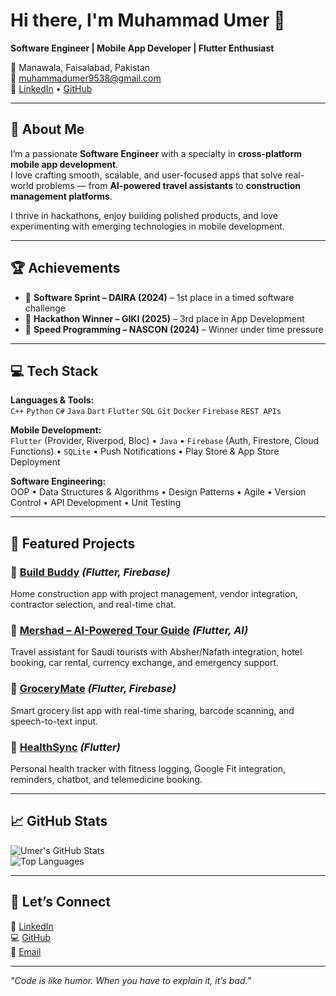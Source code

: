 # Hi there, I'm Muhammad Umer 👋

**Software Engineer | Mobile App Developer | Flutter Enthusiast**

📍 Manawala, Faisalabad, Pakistan  
📧 [muhammadumer9538@gmail.com](mailto:muhammadumer9538@gmail.com)  
🔗 [LinkedIn](https://linkedin.com/in/muhammad-umer) • [GitHub](https://github.com/Umer9538)  

---

## 🚀 About Me  
I’m a passionate **Software Engineer** with a specialty in **cross-platform mobile app development**.  
I love crafting smooth, scalable, and user-focused apps that solve real-world problems — from **AI-powered travel assistants** to **construction management platforms**.  

I thrive in hackathons, enjoy building polished products, and love experimenting with emerging technologies in mobile development.

---

## 🏆 Achievements  
- 🥇 **Software Sprint – DAIRA (2024)** – 1st place in a timed software challenge  
- 🥈 **Hackathon Winner – GIKI (2025)** – 3rd place in App Development  
- 🏅 **Speed Programming – NASCON (2024)** – Winner under time pressure  

---

## 💻 Tech Stack  

**Languages & Tools:**  
`C++` `Python` `C#` `Java` `Dart` `Flutter` `SQL` `Git` `Docker` `Firebase` `REST APIs`

**Mobile Development:**  
`Flutter` (Provider, Riverpod, Bloc) • `Java` • `Firebase` (Auth, Firestore, Cloud Functions) • `SQLite` • Push Notifications • Play Store & App Store Deployment  

**Software Engineering:**  
OOP • Data Structures & Algorithms • Design Patterns • Agile • Version Control • API Development • Unit Testing  

---

## 📱 Featured Projects  

### 🔹 [Build Buddy](https://github.com/Umer9538) *(Flutter, Firebase)*  
Home construction app with project management, vendor integration, contractor selection, and real-time chat.

### 🔹 [Mershad – AI-Powered Tour Guide](https://github.com/Umer9538) *(Flutter, AI)*  
Travel assistant for Saudi tourists with Absher/Nafath integration, hotel booking, car rental, currency exchange, and emergency support.

### 🔹 [GroceryMate](https://github.com/Umer9538) *(Flutter, Firebase)*  
Smart grocery list app with real-time sharing, barcode scanning, and speech-to-text input.

### 🔹 [HealthSync](https://github.com/Umer9538) *(Flutter)*  
Personal health tracker with fitness logging, Google Fit integration, reminders, chatbot, and telemedicine booking.

---

## 📈 GitHub Stats  

![Umer's GitHub Stats](https://github-readme-stats.vercel.app/api?username=umer1321&show_icons=true&theme=radical)  
![Top Languages](https://github-readme-stats.vercel.app/api/top-langs/?username=umer1321&layout=compact&theme=radical)  

---

## 🤝 Let’s Connect  
💼 [LinkedIn](https://linkedin.com/in/muhammad-umer)  
💻 [GitHub](https://github.com/Umer9538)  
📧 [Email](mailto:muhammadumer9538@gmail.com)  

---
*"Code is like humor. When you have to explain it, it’s bad."*
